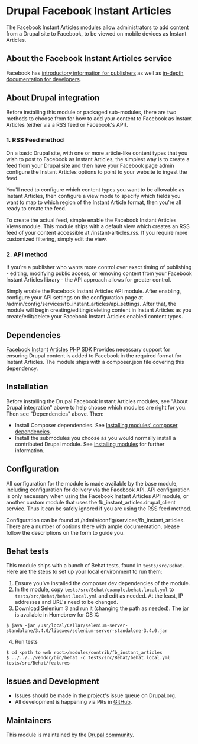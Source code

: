 # Drupal Facebook Instant Articles

The Facebook Instant Articles modules allow administrators to add content from a
Drupal site to Facebook, to be viewed on mobile devices as Instant Articles.

## About the Facebook Instant Articles service

Facebook has [introductory information for publishers](https://instantarticles.fb.com/)
as well as [in-depth documentation for developers](https://developers.facebook.com/docs/instant-articles).

## About Drupal integration

Before installing this module or packaged sub-modules, there are two methods to
choose from for how to add your content to Facebook as Instant Articles (either
via a RSS feed or Facebook's API).

### 1. RSS Feed method

On a basic Drupal site, with one or more article-like content types that you 
wish to post to Facebook as Instant Articles, the simplest way is to create a
feed from your Drupal site and then have your Facebook page admin configure
the Instant Articles options to point to your website to ingest the feed.

You'll need to configure which content types you want to be allowable as Instant
Articles, then configure a view mode to specify which fields you want to map to
which region of the Instant Article format, then you're all ready to create the
feed.

To create the actual feed, simple enable the Facebook Instant Articles Views 
module. This module ships with a default view which creates an RSS feed of your 
content accessible at /instant-articles.rss. If you require more customized 
filtering, simply edit the view.

### 2. API method
  
If you're a publisher who wants more control over exact timing of publishing -
editing, modifying public access, or removing content from your Facebook Instant
Articles library - the API approach allows for greater control.

Simply enable the Facebook Instant Articles API module. After enabling, 
configure your API settings on the configuration page at 
/admin/config/services/fb_instant_articles/api_settings. After that, the module 
will begin creating/editing/deleting content in Instant Articles as you 
create/edit/delete your Facebook Instant Articles enabled content types.

## Dependencies

[Facebook Instant Articles PHP SDK](https://github.com/facebook/facebook-instant-articles-sdk-php)
Provides necessary support for ensuring Drupal content is added to Facebook in
the required format for Instant Articles. The module ships with a composer.json
file covering this dependency.

## Installation

Before installing the Drupal Facebook Instant Articles modules, see  "About
Drupal integration" above to help choose which modules are right for you. Then
see "Dependencies" above. Then:

- Install Composer dependencies. See [Installing modules' composer dependencies](https://www.drupal.org/docs/8/extending-drupal-8/installing-modules-composer-dependencies).
- Install the submodules you choose as you would normally install a contributed
  Drupal module. See [Installing modules](https://www.drupal.org/docs/8/extending-drupal-8/installing-modules) 
  for further information.

## Configuration

All configuration for the module is made available by the base module, including
configuration for delivery via the Facebook API. API configuration is only 
necessary when using the Facebook Instant Articles API module, or another custom
module that uses the fb_instant_articles.drupal_client service. Thus it can be
safely ignored if you are using the RSS feed method.

Configuration can be found at /admin/config/services/fb_instant_articles. There
are a number of options there with ample documentation, please follow the
descriptions on the form to guide you.

## Behat tests

This module ships with a bunch of Behat tests, found in `tests/src/Behat`. Here
are the steps to set up your local environment to run them:

1. Ensure you've installed the composer dev dependencies of the module. 
2. In the module, copy `tests/src/Behat/example.behat.local.yml` to 
`tests/src/Behat/behat.local.yml` and edit as needed. At the least, IP addresses
and URL's need to be changed.
3. Download Selenium 3 and run it (changing the path as needed). The jar is available in Homebrew for OS X:
```
$ java -jar /usr/local/Cellar/selenium-server-standalone/3.4.0/libexec/selenium-server-standalone-3.4.0.jar
```
4. Run tests
```
$ cd <path to web root>/modules/contrib/fb_instant_articles
$ ../../../vendor/bin/behat -c tests/src/Behat/behat.local.yml tests/src/Behat/features
```

## Issues and Development

- Issues should be made in the project's issue queue on Drupal.org.
- All development is happening via PRs in [GitHub](https://github.com/BurdaMagazinOrg/module-fb_instant_articles).

## Maintainers

This module is maintained by the [Drupal community](https://www.drupal.org/node/2676800/committers).
